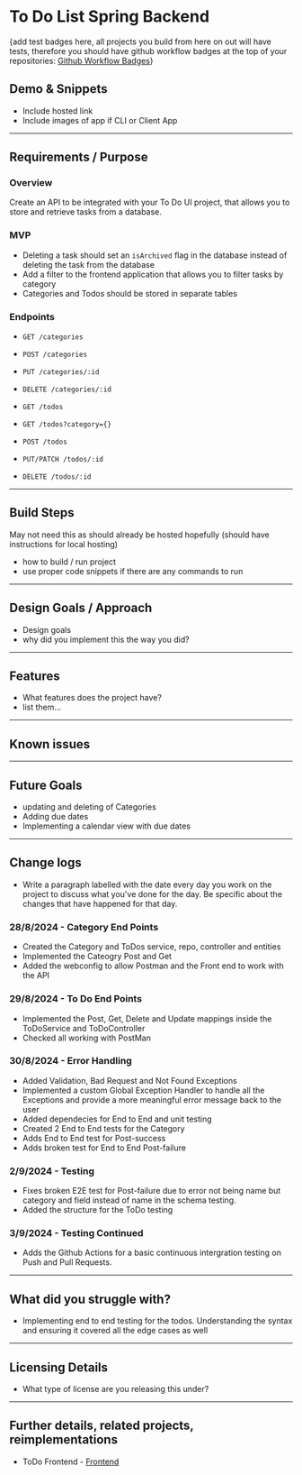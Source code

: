 # To Do List Spring Backend

{add test badges here, all projects you build from here on out will have tests, therefore you should have github workflow badges at the top of your repositories: [Github Workflow Badges](https://docs.github.com/en/actions/monitoring-and-troubleshooting-workflows/adding-a-workflow-status-badge)}

## Demo & Snippets

-   Include hosted link
-   Include images of app if CLI or Client App

---

## Requirements / Purpose

### Overview

Create an API to be integrated with your To Do UI project, that allows you to store and retrieve tasks from a database.

### MVP

- Deleting a task should set an `isArchived` flag in the database instead of deleting the task from the database
- Add a filter to the frontend application that allows you to filter tasks by category
- Categories and Todos should be stored in separate tables

### Endpoints

- `GET /categories`
- `POST /categories`
- `PUT /categories/:id`
- `DELETE /categories/:id`

- `GET /todos`
- `GET /todos?category={}`
- `POST /todos`
- `PUT/PATCH /todos/:id`
- `DELETE /todos/:id`

---

## Build Steps
 May not need this as should already be hosted hopefully (should have instructions for local hosting)
-   how to build / run project
-   use proper code snippets if there are any commands to run

---

## Design Goals / Approach

-   Design goals
-   why did you implement this the way you did?

---

## Features

-   What features does the project have?
-   list them...

---

## Known issues



---

## Future Goals

-   updating and deleting of Categories
-   Adding due dates
-   Implementing a calendar view with due dates

---

## Change logs

-   Write a paragraph labelled with the date every day you work on the project to discuss what you've done for the day. Be specific about the changes that have happened for that day.

### 28/8/2024 - Category End Points

-   Created the Category and ToDos service, repo, controller and entities
-   Implemented the Cateogry Post and Get
-   Added the webconfig to allow Postman and the Front end to work with the API


### 29/8/2024 - To Do End Points

-   Implemented the Post, Get, Delete and Update mappings inside the ToDoService and ToDoController
-   Checked all working with PostMan


### 30/8/2024 - Error Handling

-   Added Validation, Bad Request and Not Found Exceptions
-   Implemented a custom Global Exception Handler to handle all the Exceptions and provide a more meaningful error message back to the user
-   Added dependecies for End to End and unit testing
-   Created 2 End to End tests for the Category
-   Adds End to End test for Post-success
-   Adds broken test for End to End Post-failure


### 2/9/2024 - Testing

-   Fixes broken E2E test for Post-failure due to error not being name but category and field instead of name in the schema testing.
-   Added the structure for the ToDo testing

### 3/9/2024 - Testing Continued

-   Adds the Github Actions for a basic continuous intergration testing on Push and Pull Requests.


---

## What did you struggle with?

-   Implementing end to end testing for the todos. Understanding the syntax and ensuring it covered all the edge cases as well

---

## Licensing Details

-   What type of license are you releasing this under?

---

## Further details, related projects, reimplementations

-   ToDo Frontend - [Frontend](https://github.com/Avocado955/todolist-frontend)
